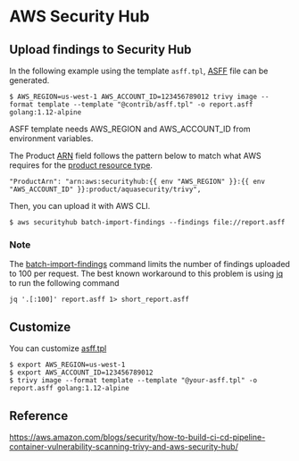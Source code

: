 # AWS Security Hub

## Upload findings to Security Hub

In the following example using the template `asff.tpl`, [ASFF](https://docs.aws.amazon.com/securityhub/latest/userguide/securityhub-findings-format.html) file can be generated.

```
$ AWS_REGION=us-west-1 AWS_ACCOUNT_ID=123456789012 trivy image --format template --template "@contrib/asff.tpl" -o report.asff golang:1.12-alpine
```

ASFF template needs AWS_REGION and AWS_ACCOUNT_ID from environment variables.

The Product [ARN](https://docs.aws.amazon.com/general/latest/gr/aws-arns-and-namespaces.html) field follows the pattern below to match what AWS requires for the [product resource type](https://docs.aws.amazon.com/service-authorization/latest/reference/list_awssecurityhub.html).

```
"ProductArn": "arn:aws:securityhub:{{ env "AWS_REGION" }}:{{ env "AWS_ACCOUNT_ID" }}:product/aquasecurity/trivy",
```

Then, you can upload it with AWS CLI.

```
$ aws securityhub batch-import-findings --findings file://report.asff
```

### Note

The [batch-import-findings](https://docs.aws.amazon.com/cli/latest/reference/securityhub/batch-import-findings.html#options) command limits the number of findings uploaded to 100 per request. The best known workaround to this problem is using [jq](https://stedolan.github.io/jq/) to run the following command

```
jq '.[:100]' report.asff 1> short_report.asff
```

## Customize
You can customize [asff.tpl](https://github.com/aquasecurity/trivy/blob/main/contrib/asff.tpl)

```
$ export AWS_REGION=us-west-1
$ export AWS_ACCOUNT_ID=123456789012
$ trivy image --format template --template "@your-asff.tpl" -o report.asff golang:1.12-alpine
```

## Reference
https://aws.amazon.com/blogs/security/how-to-build-ci-cd-pipeline-container-vulnerability-scanning-trivy-and-aws-security-hub/
